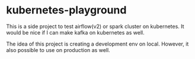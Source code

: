 # kubernetes-playground
This is a side project to test airflow(v2) or spark cluster on kubernetes.
It would be nice if I can make kafka on kubernetes as well.

The idea of this project is creating a development env on local. However, it also possible to use on production as well.